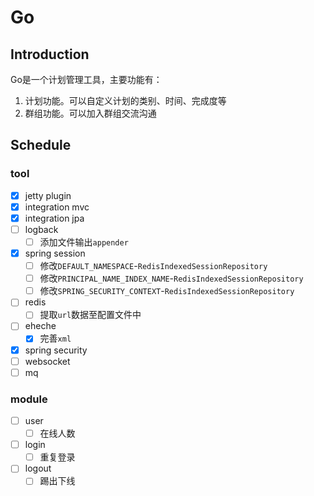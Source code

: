 # Go
## Introduction
Go是一个计划管理工具，主要功能有：
1. 计划功能。可以自定义计划的类别、时间、完成度等
2. 群组功能。可以加入群组交流沟通
## Schedule
### tool
- [x] jetty plugin
- [x] integration mvc
- [x] integration jpa
- [ ] logback
    - [ ] 添加文件输出`appender`
- [x] spring session
    - [ ] 修改`DEFAULT_NAMESPACE`-`RedisIndexedSessionRepository`
    - [ ] 修改`PRINCIPAL_NAME_INDEX_NAME`-`RedisIndexedSessionRepository`
    - [ ] 修改`SPRING_SECURITY_CONTEXT`-`RedisIndexedSessionRepository`
- [ ] redis
    - [ ] 提取`url`数据至配置文件中
- [ ] eheche
    - [x] 完善`xml`
- [x] spring security
- [ ] websocket
- [ ] mq
### module
- [ ] user
    - [ ] 在线人数
- [ ] login
    - [ ] 重复登录
- [ ] logout
    - [ ] 踢出下线